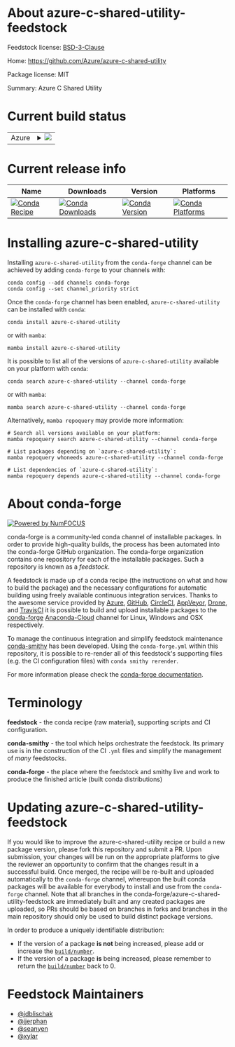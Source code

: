 About azure-c-shared-utility-feedstock
======================================

Feedstock license: [BSD-3-Clause](https://github.com/conda-forge/azure-c-shared-utility-feedstock/blob/main/LICENSE.txt)

Home: https://github.com/Azure/azure-c-shared-utility

Package license: MIT

Summary: Azure C Shared Utility


Current build status
====================


<table>
    
  <tr>
    <td>Azure</td>
    <td>
      <details>
        <summary>
          <a href="https://dev.azure.com/conda-forge/feedstock-builds/_build/latest?definitionId=9381&branchName=main">
            <img src="https://dev.azure.com/conda-forge/feedstock-builds/_apis/build/status/azure-c-shared-utility-feedstock?branchName=main">
          </a>
        </summary>
        <table>
          <thead><tr><th>Variant</th><th>Status</th></tr></thead>
          <tbody><tr>
              <td>osx_64</td>
              <td>
                <a href="https://dev.azure.com/conda-forge/feedstock-builds/_build/latest?definitionId=9381&branchName=main">
                  <img src="https://dev.azure.com/conda-forge/feedstock-builds/_apis/build/status/azure-c-shared-utility-feedstock?branchName=main&jobName=osx&configuration=osx%20osx_64_" alt="variant">
                </a>
              </td>
            </tr><tr>
              <td>win_64</td>
              <td>
                <a href="https://dev.azure.com/conda-forge/feedstock-builds/_build/latest?definitionId=9381&branchName=main">
                  <img src="https://dev.azure.com/conda-forge/feedstock-builds/_apis/build/status/azure-c-shared-utility-feedstock?branchName=main&jobName=win&configuration=win%20win_64_" alt="variant">
                </a>
              </td>
            </tr>
          </tbody>
        </table>
      </details>
    </td>
  </tr>
</table>

Current release info
====================

| Name | Downloads | Version | Platforms |
| --- | --- | --- | --- |
| [![Conda Recipe](https://img.shields.io/badge/recipe-azure--c--shared--utility-green.svg)](https://anaconda.org/conda-forge/azure-c-shared-utility) | [![Conda Downloads](https://img.shields.io/conda/dn/conda-forge/azure-c-shared-utility.svg)](https://anaconda.org/conda-forge/azure-c-shared-utility) | [![Conda Version](https://img.shields.io/conda/vn/conda-forge/azure-c-shared-utility.svg)](https://anaconda.org/conda-forge/azure-c-shared-utility) | [![Conda Platforms](https://img.shields.io/conda/pn/conda-forge/azure-c-shared-utility.svg)](https://anaconda.org/conda-forge/azure-c-shared-utility) |

Installing azure-c-shared-utility
=================================

Installing `azure-c-shared-utility` from the `conda-forge` channel can be achieved by adding `conda-forge` to your channels with:

```
conda config --add channels conda-forge
conda config --set channel_priority strict
```

Once the `conda-forge` channel has been enabled, `azure-c-shared-utility` can be installed with `conda`:

```
conda install azure-c-shared-utility
```

or with `mamba`:

```
mamba install azure-c-shared-utility
```

It is possible to list all of the versions of `azure-c-shared-utility` available on your platform with `conda`:

```
conda search azure-c-shared-utility --channel conda-forge
```

or with `mamba`:

```
mamba search azure-c-shared-utility --channel conda-forge
```

Alternatively, `mamba repoquery` may provide more information:

```
# Search all versions available on your platform:
mamba repoquery search azure-c-shared-utility --channel conda-forge

# List packages depending on `azure-c-shared-utility`:
mamba repoquery whoneeds azure-c-shared-utility --channel conda-forge

# List dependencies of `azure-c-shared-utility`:
mamba repoquery depends azure-c-shared-utility --channel conda-forge
```


About conda-forge
=================

[![Powered by
NumFOCUS](https://img.shields.io/badge/powered%20by-NumFOCUS-orange.svg?style=flat&colorA=E1523D&colorB=007D8A)](https://numfocus.org)

conda-forge is a community-led conda channel of installable packages.
In order to provide high-quality builds, the process has been automated into the
conda-forge GitHub organization. The conda-forge organization contains one repository
for each of the installable packages. Such a repository is known as a *feedstock*.

A feedstock is made up of a conda recipe (the instructions on what and how to build
the package) and the necessary configurations for automatic building using freely
available continuous integration services. Thanks to the awesome service provided by
[Azure](https://azure.microsoft.com/en-us/services/devops/), [GitHub](https://github.com/),
[CircleCI](https://circleci.com/), [AppVeyor](https://www.appveyor.com/),
[Drone](https://cloud.drone.io/welcome), and [TravisCI](https://travis-ci.com/)
it is possible to build and upload installable packages to the
[conda-forge](https://anaconda.org/conda-forge) [Anaconda-Cloud](https://anaconda.org/)
channel for Linux, Windows and OSX respectively.

To manage the continuous integration and simplify feedstock maintenance
[conda-smithy](https://github.com/conda-forge/conda-smithy) has been developed.
Using the ``conda-forge.yml`` within this repository, it is possible to re-render all of
this feedstock's supporting files (e.g. the CI configuration files) with ``conda smithy rerender``.

For more information please check the [conda-forge documentation](https://conda-forge.org/docs/).

Terminology
===========

**feedstock** - the conda recipe (raw material), supporting scripts and CI configuration.

**conda-smithy** - the tool which helps orchestrate the feedstock.
                   Its primary use is in the construction of the CI ``.yml`` files
                   and simplify the management of *many* feedstocks.

**conda-forge** - the place where the feedstock and smithy live and work to
                  produce the finished article (built conda distributions)


Updating azure-c-shared-utility-feedstock
=========================================

If you would like to improve the azure-c-shared-utility recipe or build a new
package version, please fork this repository and submit a PR. Upon submission,
your changes will be run on the appropriate platforms to give the reviewer an
opportunity to confirm that the changes result in a successful build. Once
merged, the recipe will be re-built and uploaded automatically to the
`conda-forge` channel, whereupon the built conda packages will be available for
everybody to install and use from the `conda-forge` channel.
Note that all branches in the conda-forge/azure-c-shared-utility-feedstock are
immediately built and any created packages are uploaded, so PRs should be based
on branches in forks and branches in the main repository should only be used to
build distinct package versions.

In order to produce a uniquely identifiable distribution:
 * If the version of a package **is not** being increased, please add or increase
   the [``build/number``](https://docs.conda.io/projects/conda-build/en/latest/resources/define-metadata.html#build-number-and-string).
 * If the version of a package **is** being increased, please remember to return
   the [``build/number``](https://docs.conda.io/projects/conda-build/en/latest/resources/define-metadata.html#build-number-and-string)
   back to 0.

Feedstock Maintainers
=====================

* [@jdblischak](https://github.com/jdblischak/)
* [@jjerphan](https://github.com/jjerphan/)
* [@seanyen](https://github.com/seanyen/)
* [@xylar](https://github.com/xylar/)

